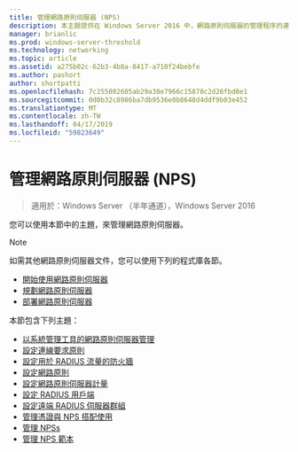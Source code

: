 ```yaml
---
title: 管理網路原則伺服器 (NPS)
description: 本主題提供在 Windows Server 2016 中，網路原則伺服器的管理程序的連結，並包含 NPS 的其他指導連結。
manager: brianlic
ms.prod: windows-server-threshold
ms.technology: networking
ms.topic: article
ms.assetid: a275b02c-62b3-4b8a-8417-a710f24bebfe
ms.author: pashort
author: shortpatti
ms.openlocfilehash: 7c255002605ab29a38e7966c15878c2d26fbd8e1
ms.sourcegitcommit: 0d0b32c8986ba7db9536e0b8648d4ddf9b03e452
ms.translationtype: MT
ms.contentlocale: zh-TW
ms.lasthandoff: 04/17/2019
ms.locfileid: "59823649"
---
```

# <a name="manage-network-policy-server-nps"></a>管理網路原則伺服器 (NPS)

>適用於：Windows Server （半年通道），Windows Server 2016

您可以使用本節中的主題，來管理網路原則伺服器。  
  
>[!NOTE]
>如需其他網路原則伺服器文件，您可以使用下列的程式庫各節。  
>- [開始使用網路原則伺服器](nps-getstart-top.md)
>- [規劃網路原則伺服器](nps-plan-top.md)
>- [部署網路原則伺服器](nps-deploy.md)  
  
本節包含下列主題：  
  
- [以系統管理工具的網路原則伺服器管理](nps-admintools.md)
- [設定連線要求原則](nps-crp-configure.md)
- [設定用於 RADIUS 流量的防火牆](nps-firewalls-configure.md)
- [設定網路原則](nps-np-configure.md)
- [設定網路原則伺服器計量](nps-accounting-configure.md)
- [設定 RADIUS 用戶端](nps-radius-clients-configure.md)
- [設定遠端 RADIUS 伺服器群組](nps-crp-rrsg-configure.md)
- [管理憑證與 NPS 搭配使用](nps-manage-certificates.md)
- [管理 NPSs](nps-manage-servers.md)
- [管理 NPS 範本](nps-manage-templates.md)

